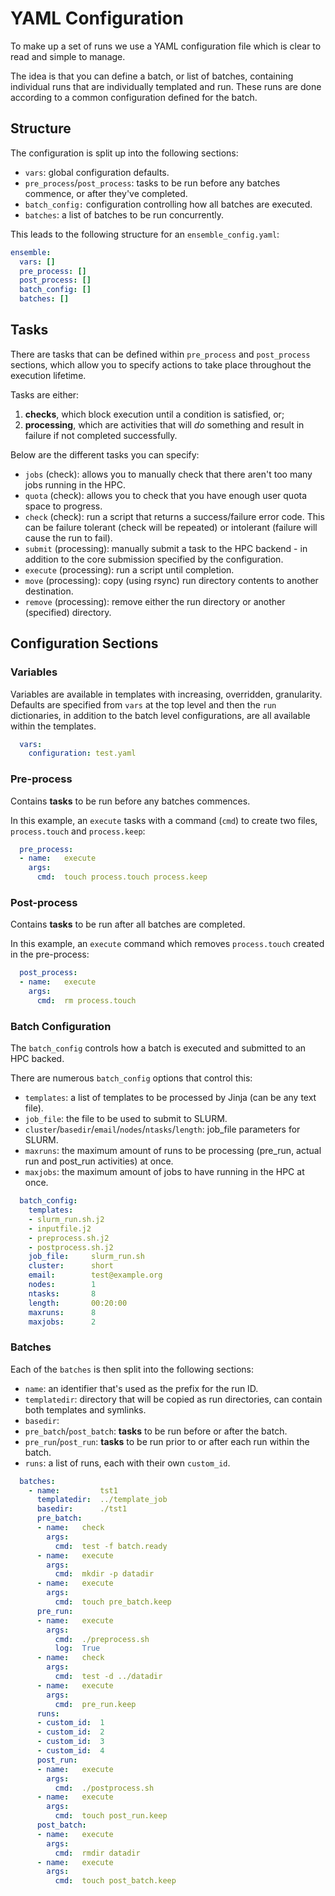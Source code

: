 # YAML Configuration

To make up a set of runs we use a YAML configuration file which is clear to 
read and simple to manage. 

The idea is that you can define a batch, or list of batches, containing 
individual runs that are individually templated and run. These runs are done 
according to a common configuration defined for the batch.


## Structure
The configuration is split up into the following sections: 

* `vars`: global configuration defaults.
* `pre_process`/`post_process`: tasks to be run before any batches commence, or 
  after they've completed.
* `batch_config:` configuration controlling how all batches are executed.
* `batches`: a list of batches to be run concurrently.

This leads to the following structure for an `ensemble_config.yaml`:

```yaml
ensemble:
  vars: []
  pre_process: []
  post_process: []
  batch_config: []
  batches: []
```

## Tasks
There are tasks that can be defined within `pre_process` and `post_process` sections, 
which allow you to specify actions to take place throughout the execution lifetime. 

Tasks are either:

  1. **checks**, which block execution until a condition is satisfied, or;
  1. **processing**, which are activities that will _do_ something and result in 
    failure if not completed successfully.

Below are the different tasks you can specify:

* `jobs` (check): allows you to manually check that there aren't too many jobs 
  running in the HPC.  
* `quota` (check): allows you to check that you have enough user quota space 
  to progress.
* `check` (check): run a script that returns a success/failure error code. This 
  can be failure tolerant (check will be  repeated) or intolerant (failure 
  will cause the run to fail).
* `submit` (processing): manually submit a task to the HPC backend - in 
  addition to the core submission specified by the configuration. 
* `execute` (processing): run a script until completion.
* `move` (processing): copy (using rsync) run directory contents to another 
  destination.
* `remove` (processing): remove either the run directory or another (specified) 
  directory.

## Configuration Sections
### Variables

Variables are available in templates with increasing, overridden, granularity. 
Defaults are specified from `vars` at the top level and then the `run` 
dictionaries, in addition to the batch level configurations, are all available 
within the templates.  

```yaml
  vars:
    configuration: test.yaml
```

### Pre-process
Contains **tasks** to be run before any batches commences.

In this example, an `execute` tasks with a command (`cmd`) to create two files, `process.touch` and `process.keep`:

```yaml
  pre_process: 
  - name:   execute
    args:
      cmd:  touch process.touch process.keep
```

### Post-process
Contains **tasks** to be run after all batches are completed.

In this example, an `execute` command which removes `process.touch` created in the pre-process:
```yaml
  post_process:
  - name:   execute
    args:
      cmd:  rm process.touch
```

### Batch Configuration
The `batch_config` controls how a batch is executed and submitted to an HPC backed.

There are numerous `batch_config` options that control this:

  * `templates`: a list of templates to be processed by Jinja (can be any text file).
  * `job_file`: the file to be used to submit to SLURM.
  * `cluster`/`basedir`/`email`/`nodes`/`ntasks`/`length`: job_file parameters for SLURM.
  * `maxruns`: the maximum amount of runs to be processing (pre_run, actual run and post_run  activities) at once.
  * `maxjobs`: the maximum amount of jobs to have running in the HPC at once.

```yaml
  batch_config:
    templates:
    - slurm_run.sh.j2
    - inputfile.j2
    - preprocess.sh.j2
    - postprocess.sh.j2
    job_file:     slurm_run.sh
    cluster:      short
    email:        test@example.org
    nodes:        1
    ntasks:       8
    length:       00:20:00
    maxruns:      8
    maxjobs:      2
```

### Batches
Each of the `batches` is then split into the following sections: 

  * `name`: an identifier that's used as the prefix for the run ID.
  * `templatedir`: directory that will be copied as run directories, can contain both templates and symlinks.
  * `basedir`:
  * `pre_batch`/`post_batch`: **tasks** to be run before or after the batch.
  * `pre_run`/`post_run`: **tasks** to be run prior to or after each run within the batch.
  * `runs`: a list of runs, each with their own `custom_id`.

```yaml
  batches:
    - name:         tst1
      templatedir:  ../template_job
      basedir:      ./tst1
      pre_batch:    
      - name:   check
        args:
          cmd:  test -f batch.ready
      - name:   execute
        args:
          cmd:  mkdir -p datadir
      - name:   execute
        args:
          cmd:  touch pre_batch.keep
      pre_run:      
      - name:   execute
        args:
          cmd:  ./preprocess.sh
          log:  True
      - name:   check
        args:
          cmd:  test -d ../datadir
      - name:   execute
        args:
          cmd:  pre_run.keep
      runs:         
      - custom_id:  1
      - custom_id:  2
      - custom_id:  3
      - custom_id:  4
      post_run:     
      - name:   execute
        args:
          cmd:  ./postprocess.sh
      - name:   execute
        args:
          cmd:  touch post_run.keep
      post_batch:
      - name:   execute
        args:
          cmd:  rmdir datadir
      - name:   execute
        args:
          cmd:  touch post_batch.keep
```
